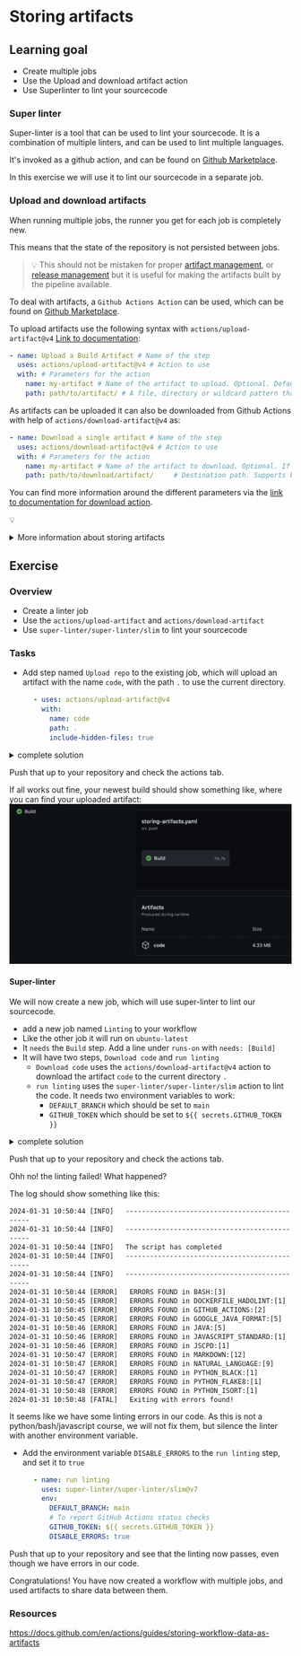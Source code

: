 # Storing artifacts

## Learning goal

- Create multiple jobs
- Use the Upload and download artifact action
- Use Superlinter to lint your sourcecode

### Super linter

Super-linter is a tool that can be used to lint your sourcecode. It is a combination of multiple linters, and can be used to lint multiple languages.

It's invoked as a github action, and can be found on [Github Marketplace](https://github.com/super-linter/super-linter).

In this exercise we will use it to lint our sourcecode in a separate job.

### Upload and download artifacts

When running multiple jobs, the runner you get for each job is completely new. 

This means that the state of the repository is not persisted between jobs.

> :bulb: This should not be mistaken for proper [artifact management](https://www.eficode.com/blog/artifactory-nexus-proget), or [release management](https://docs.github.com/en/repositories/releasing-projects-on-github/managing-releases-in-a-repository) but it is useful for making the artifacts built by the pipeline available.

To deal with artifacts, a `Github Actions Action` can be used, which can be found on [Github Marketplace](https://github.com/marketplace).

To upload artifacts use the following syntax with `actions/upload-artifact@v4` [Link to documentation](https://github.com/marketplace/actions/upload-a-build-artifact):

```YAML
- name: Upload a Build Artifact # Name of the step
  uses: actions/upload-artifact@v4 # Action to use
  with: # Parameters for the action
    name: my-artifact # Name of the artifact to upload. Optional. Default is 'artifact
    path: path/to/artifact/ # A file, directory or wildcard pattern that describes what to upload. Required.
```

As artifacts can be uploaded it can also be downloaded from Github Actions with help of `actions/download-artifact@v4` as:

```YAML
- name: Download a single artifact # Name of the step
  uses: actions/download-artifact@v4 # Action to use
  with: # Parameters for the action
    name: my-artifact # Name of the artifact to download. Optional. If unspecified, all artifacts for the run are downloaded.
    path: path/to/download/artifact/     # Destination path. Supports basic tilde expansion.  # Optional. Default is $GITHUB_WORKSPACE
```

You can find more information around the different parameters via the [link to documentation for download action](https://github.com/actions/download-artifact).

:bulb: 
<details>
    <summary> More information about storing artifacts </summary>
  Github has an excelent guide on how you can use persistant storage over periods of builds here: https://docs.github.com/en/actions/guides/storing-workflow-data-as-artifacts
</details>    

## Exercise

### Overview

- Create a linter job
- Use the `actions/upload-artifact` and `actions/download-artifact`
- Use `super-linter/super-linter/slim` to lint your sourcecode

### Tasks

- Add step named `Upload repo` to the existing job, which will upload an artifact with the name `code`, with the path `.` to use the current directory.

```YAML
      - uses: actions/upload-artifact@v4
        with: 
          name: code
          path: .
          include-hidden-files: true
```

<details>
<summary>complete solution</summary>

```YAML
name: Main workflow
on: push
jobs:
  Build:
    runs-on: ubuntu-latest
    container: gradle:6-jdk11
    steps:
      - name: Clone down repository
        uses: actions/checkout@v4       
      - name: Build application
        run: ci/build-app.sh
      - name: Test
        run: ci/unit-test-app.sh
      - name: Upload repo
        uses: actions/upload-artifact@v4
        with: 
          name: code
          path: .
          include-hidden-files: true
```

</details>

Push that up to your repository and check the actions tab.

If all works out fine, your newest build should show something like, where you can find your uploaded artifact:
![Uploading artifact](img/storing-artifact.png)

#### Super-linter

We will now create a new job, which will use super-linter to lint our sourcecode.

- add a new job named `Linting` to your workflow
- Like the other job it will run on `ubuntu-latest`
- It `needs` the `Build` step. Add a line under `runs-on` with `needs: [Build]`
- It will have two steps, `Download code` and `run linting`
  - `Download code` uses the `actions/download-artifact@v4` action to download the artifact `code` to the current directory `.`
  - `run linting` uses the `super-linter/super-linter/slim` action to lint the code. It needs two environment variables to work:
    - `DEFAULT_BRANCH` which should be set to `main`
    - `GITHUB_TOKEN` which should be set to `${{ secrets.GITHUB_TOKEN }}`

<details>
<summary>complete solution</summary>

```YAML
  Linting:
    runs-on: ubuntu-latest
    needs: [Build]
    steps:
      - name: Download code
        uses: actions/download-artifact@v4
        with:
          name: code
          path: .
      - name: run linting
        uses: super-linter/super-linter/slim@v7 
        env:
          DEFAULT_BRANCH: main
          # To report GitHub Actions status checks
          GITHUB_TOKEN: ${{ secrets.GITHUB_TOKEN }}
```
</details>

Push that up to your repository and check the actions tab.

Ohh no! the linting failed! What happened?

The log should show something like this:

```
2024-01-31 10:50:44 [INFO]   ----------------------------------------------
2024-01-31 10:50:44 [INFO]   ----------------------------------------------
2024-01-31 10:50:44 [INFO]   The script has completed
2024-01-31 10:50:44 [INFO]   ----------------------------------------------
2024-01-31 10:50:44 [INFO]   ----------------------------------------------
2024-01-31 10:50:44 [ERROR]   ERRORS FOUND in BASH:[3]
2024-01-31 10:50:45 [ERROR]   ERRORS FOUND in DOCKERFILE_HADOLINT:[1]
2024-01-31 10:50:45 [ERROR]   ERRORS FOUND in GITHUB_ACTIONS:[2]
2024-01-31 10:50:45 [ERROR]   ERRORS FOUND in GOOGLE_JAVA_FORMAT:[5]
2024-01-31 10:50:46 [ERROR]   ERRORS FOUND in JAVA:[5]
2024-01-31 10:50:46 [ERROR]   ERRORS FOUND in JAVASCRIPT_STANDARD:[1]
2024-01-31 10:50:46 [ERROR]   ERRORS FOUND in JSCPD:[1]
2024-01-31 10:50:47 [ERROR]   ERRORS FOUND in MARKDOWN:[12]
2024-01-31 10:50:47 [ERROR]   ERRORS FOUND in NATURAL_LANGUAGE:[9]
2024-01-31 10:50:47 [ERROR]   ERRORS FOUND in PYTHON_BLACK:[1]
2024-01-31 10:50:47 [ERROR]   ERRORS FOUND in PYTHON_FLAKE8:[1]
2024-01-31 10:50:48 [ERROR]   ERRORS FOUND in PYTHON_ISORT:[1]
2024-01-31 10:50:48 [FATAL]   Exiting with errors found!
```

It seems like we have some linting errors in our code. As this is not a python/bash/javascript course, we will not fix them, but silence the linter with another environment variable.

- Add the environment variable `DISABLE_ERRORS` to the `run linting` step, and set it to `true`

```YAML
      - name: run linting
        uses: super-linter/super-linter/slim@v7 
        env:
          DEFAULT_BRANCH: main
          # To report GitHub Actions status checks
          GITHUB_TOKEN: ${{ secrets.GITHUB_TOKEN }}
          DISABLE_ERRORS: true  
```

Push that up to your repository and see that the linting now passes, even though we have errors in our code.

Congratulations! You have now created a workflow with multiple jobs, and used artifacts to share data between them.

### Resources

https://docs.github.com/en/actions/guides/storing-workflow-data-as-artifacts
